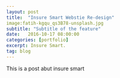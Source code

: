 ```yaml
---
layout: post
title:  "Insure Smart Webstie Re-design"
image:fatih-kgqu_qs3B78-unsplash.jpg
subtitle: "Subtitle of the feature"
date:   2016-10-17 08:00:00
categories: [portfolio]
excerpt: Insure Smart. 
tag: blog
---
```


This is a post abut insure smart
